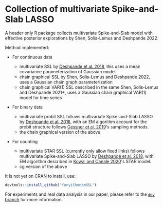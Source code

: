 # Collection of multivariate Spike-and-Slab LASSO

A header only R package collects multivariate Spike-and-Slab model with effective posterior explorations by Shen, Solis-Lemus and Deshpande 2022. 

Method implemented:

- For continuous data
    - multivariate SSL by [Deshpande et al. 2018](https://arxiv.org/abs/1708.08911), this uses a mean covariance parameterization of Gaussian model
    - chain graphical SSL by Shen, Solis-Lemus and Deshpande 2022, uses a Gaussian chain graph parameterization
    - chain graphical VAR(1) SSL described in the same Shen, Solis-Lemus and Deshpande 2021+, uses a Gaussian chain graphical VAR(1) model for time series

- For binary data
    - multivariate probit SSL follows multivariate Spike-and-Slab LASSO by [Deshpande et al. 2018](https://arxiv.org/abs/1708.08911), with an EM algorithm account for the probit structure follows [Gessner et al. 2019](arxiv.org/abs/1910.09328)'s sampling methods.
    - the chain graphical version of the above

- For counting
    - multivariate STAR SSL (currently only allow fixed links) follows multivariate Spike-and-Slab LASSO by [Deshpande et al. 2018](https://arxiv.org/abs/1708.08911), with EM algorithm described in [Kowal and Canale 2020](arxiv.org/abs/1906.11653)'s STAR model. 
    - cg version of the above



It is not yet on CRAN to install, use:

```r
devtools::install_github("YunyiShen/mSSL")
```

For experiments and real data analysis in our paper, please refer to the [`dev` branch](https://github.com/YunyiShen/mSSL/tree/dev) for more information. 